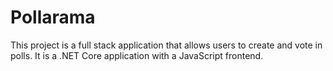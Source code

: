 # Pollarama

This project is a full stack application that allows users to create and vote in polls. It is a .NET Core application with a JavaScript frontend. 
